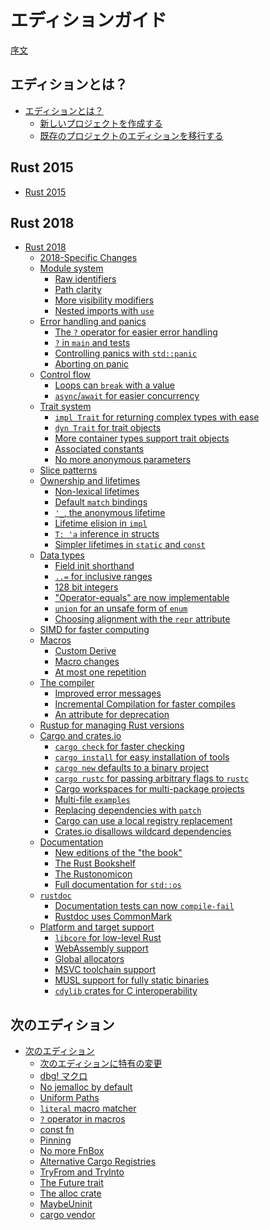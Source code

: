 <!--
# The Edition Guide
-->
# エディションガイド

<!--
[Introduction](introduction.md)
-->
[序文](introduction.md)

<!--
## What are editions?
-->
## エディションとは？

<!--
- [What are editions?](editions/index.md)
  - [Creating a new project](editions/creating-a-new-project.md)
  - [Transitioning an existing project to a new edition](editions/transitioning-an-existing-project-to-a-new-edition.md)
-->

- [エディションとは？](editions/index.md)
  - [新しいプロジェクトを作成する](editions/creating-a-new-project.md)
  - [既存のプロジェクトのエディションを移行する](editions/transitioning-an-existing-project-to-a-new-edition.md)

## Rust 2015

- [Rust 2015](rust-2015/index.md)

## Rust 2018

- [Rust 2018](rust-2018/index.md)
    - [2018-Specific Changes](rust-2018/edition-changes.md)
    - [Module system](rust-2018/module-system/index.md)
      - [Raw identifiers](rust-2018/module-system/raw-identifiers.md)
      - [Path clarity](rust-2018/module-system/path-clarity.md)
      - [More visibility modifiers](rust-2018/module-system/more-visibility-modifiers.md)
      - [Nested imports with `use`](rust-2018/module-system/nested-imports-with-use.md)
    - [Error handling and panics](rust-2018/error-handling-and-panics/index.md)
      - [The `?` operator for easier error handling](rust-2018/error-handling-and-panics/the-question-mark-operator-for-easier-error-handling.md)
      - [`?` in `main` and tests](rust-2018/error-handling-and-panics/question-mark-in-main-and-tests.md)
      - [Controlling panics with `std::panic`](rust-2018/error-handling-and-panics/controlling-panics-with-std-panic.md)
      - [Aborting on panic](rust-2018/error-handling-and-panics/aborting-on-panic.md)
    - [Control flow](rust-2018/control-flow/index.md)
      - [Loops can `break` with a value](rust-2018/control-flow/loops-can-break-with-a-value.md)
      - [`async`/`await` for easier concurrency](rust-2018/control-flow/async-await-for-easier-concurrency.md)
    - [Trait system](rust-2018/trait-system/index.md)
      - [`impl Trait` for returning complex types with ease](rust-2018/trait-system/impl-trait-for-returning-complex-types-with-ease.md)
      - [`dyn Trait` for trait objects](rust-2018/trait-system/dyn-trait-for-trait-objects.md)
      - [More container types support trait objects](rust-2018/trait-system/more-container-types-support-trait-objects.md)
      - [Associated constants](rust-2018/trait-system/associated-constants.md)
      - [No more anonymous parameters](rust-2018/trait-system/no-anon-params.md)
    - [Slice patterns](rust-2018/slice-patterns.md)
    - [Ownership and lifetimes](rust-2018/ownership-and-lifetimes/index.md)
      - [Non-lexical lifetimes](rust-2018/ownership-and-lifetimes/non-lexical-lifetimes.md)
      - [Default `match` bindings](rust-2018/ownership-and-lifetimes/default-match-bindings.md)
      - [`'_`, the anonymous lifetime](rust-2018/ownership-and-lifetimes/the-anonymous-lifetime.md)
      - [Lifetime elision in `impl`](rust-2018/ownership-and-lifetimes/lifetime-elision-in-impl.md)
      - [`T: 'a` inference in structs](rust-2018/ownership-and-lifetimes/inference-in-structs.md)
      - [Simpler lifetimes in `static` and `const`](rust-2018/ownership-and-lifetimes/simpler-lifetimes-in-static-and-const.md)
    - [Data types](rust-2018/data-types/index.md)
      - [Field init shorthand](rust-2018/data-types/field-init-shorthand.md)
      - [`..=` for inclusive ranges](rust-2018/data-types/inclusive-ranges.md)
      - [128 bit integers](rust-2018/data-types/128-bit-integers.md)
      - ["Operator-equals" are now implementable](rust-2018/data-types/operator-equals-are-now-implementable.md)
      - [`union` for an unsafe form of `enum`](rust-2018/data-types/union-for-an-unsafe-form-of-enum.md)
      - [Choosing alignment with the `repr` attribute](rust-2018/data-types/choosing-alignment-with-the-repr-attribute.md)
    - [SIMD for faster computing](rust-2018/simd-for-faster-computing.md)
    - [Macros](rust-2018/macros/index.md)
      - [Custom Derive](rust-2018/macros/custom-derive.md)
      - [Macro changes](rust-2018/macros/macro-changes.md)
      - [At most one repetition](rust-2018/macros/at-most-once.md)
    - [The compiler](rust-2018/the-compiler/index.md)
      - [Improved error messages](rust-2018/the-compiler/improved-error-messages.md)
      - [Incremental Compilation for faster compiles](rust-2018/the-compiler/incremental-compilation-for-faster-compiles.md)
      - [An attribute for deprecation](rust-2018/the-compiler/an-attribute-for-deprecation.md)
    - [Rustup for managing Rust versions](rust-2018/rustup-for-managing-rust-versions.md)
    - [Cargo and crates.io](rust-2018/cargo-and-crates-io/index.md)
      - [`cargo check` for faster checking](rust-2018/cargo-and-crates-io/cargo-check-for-faster-checking.md)
      - [`cargo install` for easy installation of tools](rust-2018/cargo-and-crates-io/cargo-install-for-easy-installation-of-tools.md)
      - [`cargo new` defaults to a binary project](rust-2018/cargo-and-crates-io/cargo-new-defaults-to-a-binary-project.md)
      - [`cargo rustc` for passing arbitrary flags to `rustc`](rust-2018/cargo-and-crates-io/cargo-rustc-for-passing-arbitrary-flags-to-rustc.md)
      - [Cargo workspaces for multi-package projects](rust-2018/cargo-and-crates-io/cargo-workspaces-for-multi-package-projects.md)
      - [Multi-file `examples`](rust-2018/cargo-and-crates-io/multi-file-examples.md)
      - [Replacing dependencies with `patch`](rust-2018/cargo-and-crates-io/replacing-dependencies-with-patch.md)
      - [Cargo can use a local registry replacement](rust-2018/cargo-and-crates-io/cargo-can-use-a-local-registry-replacement.md)
      - [Crates.io disallows wildcard dependencies](rust-2018/cargo-and-crates-io/crates-io-disallows-wildcard-dependencies.md)
    - [Documentation](rust-2018/documentation/index.md)
      - [New editions of the "the book"](rust-2018/documentation/new-editions-of-the-book.md)
      - [The Rust Bookshelf](rust-2018/documentation/the-rust-bookshelf.md)
      - [The Rustonomicon](rust-2018/documentation/the-rustonomicon.md)
      - [Full documentation for `std::os`](rust-2018/documentation/std-os-has-documentation-for-all-platforms.md)
    - [`rustdoc`](rust-2018/rustdoc/index.md)
      - [Documentation tests can now `compile-fail`](rust-2018/rustdoc/documentation-tests-can-now-compile-fail.md)
      - [Rustdoc uses CommonMark](rust-2018/rustdoc/rustdoc-uses-commonmark.md)
    - [Platform and target support](rust-2018/platform-and-target-support/index.md)
      - [`libcore` for low-level Rust](rust-2018/platform-and-target-support/libcore-for-low-level-rust.md)
      - [WebAssembly support](rust-2018/platform-and-target-support/webassembly-support.md)
      - [Global allocators](rust-2018/platform-and-target-support/global-allocators.md)
      - [MSVC toolchain support](rust-2018/platform-and-target-support/msvc-toolchain-support.md)
      - [MUSL support for fully static binaries](rust-2018/platform-and-target-support/musl-support-for-fully-static-binaries.md)
      - [`cdylib` crates for C interoperability](rust-2018/platform-and-target-support/cdylib-crates-for-c-interoperability.md)
<!--
## The Next Edition
 -->
## 次のエディション

<!--
- [The Next Edition](rust-next/index.md)
    - [Next-Specific Changes](rust-next/edition-changes.md)
    - [The dbg! macro](rust-next/dbg-macro.md)
    - [No jemalloc by default](rust-next/no-jemalloc.md)
    - [Uniform Paths](rust-next/uniform-paths.md)
    - [`literal` macro matcher](rust-next/literal-macro-matcher.md)
    - [`?` operator in macros](rust-next/qustion-mark-operator-in-macros.md)
    - [const fn](rust-next/const-fn.md)
    - [Pinning](rust-next/pin.md)
    - [No more FnBox](rust-next/no-more-fnbox.md)
    - [Alternative Cargo Registries](rust-next/alternative-cargo-registries.md)
    - [TryFrom and TryInto](rust-next/tryfrom-and-tryinto.md)
    - [The Future trait](rust-next/future.md)
    - [The alloc crate](rust-next/alloc.md)
    - [MaybeUninit<T>](rust-next/maybe-uninit.md)
    - [cargo vendor](rust-next/cargo-vendor.md)
-->
- [次のエディション](rust-next/index.md)
    - [次のエディションに特有の変更](rust-next/edition-changes.md)
    - [dbg! マクロ](rust-next/dbg-macro.md)
    - [No jemalloc by default](rust-next/no-jemalloc.md)
    - [Uniform Paths](rust-next/uniform-paths.md)
    - [`literal` macro matcher](rust-next/literal-macro-matcher.md)
    - [`?` operator in macros](rust-next/qustion-mark-operator-in-macros.md)
    - [const fn](rust-next/const-fn.md)
    - [Pinning](rust-next/pin.md)
    - [No more FnBox](rust-next/no-more-fnbox.md)
    - [Alternative Cargo Registries](rust-next/alternative-cargo-registries.md)
    - [TryFrom and TryInto](rust-next/tryfrom-and-tryinto.md)
    - [The Future trait](rust-next/future.md)
    - [The alloc crate](rust-next/alloc.md)
    - [MaybeUninit<T>](rust-next/maybe-uninit.md)
    - [cargo vendor](rust-next/cargo-vendor.md)
